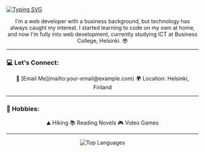 
  [![Typing SVG](https://readme-typing-svg.demolab.com/?lines=Welcome,+I'm+Mahfuz+Shihab;A+Crazy+Fullstack+Webdeveloper)](https://git.io/typing-svg)


<p align="center">
 I'm a web developer with a business background, but technology has always caught my interest. I started learning to code on my own at home, and now I'm fully into web development, currently studying ICT at Business College, Helsinki. 😎
</p>

---

### 💻 Let's Connect:

<p align="center">
  📩 [Email Me](mailto:your-email@example.com)  
  🌍 Location: Helsinki, Finland
</p>

---

### 🤘 Hobbies:

<p align="center">
  ⛰️ Hiking  
  📚 Reading Novels  
  🎮 Video Games
</p>

---




<p align="center">
<img src="https://github-readme-stats.vercel.app/api/top-langs/?username=Mahfuzshihab&theme=radical&hide_border=true&count_private=true&layout=compact" alt="Top Languages" />
</p>
